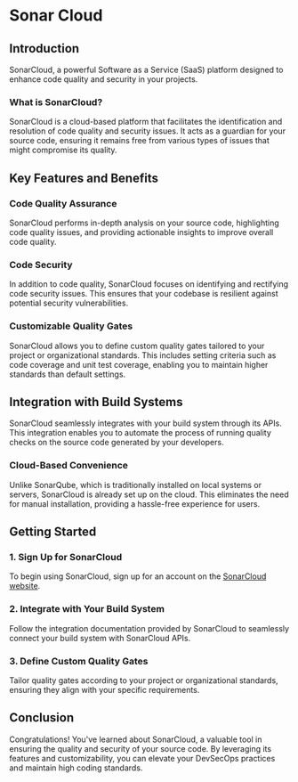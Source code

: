 # Sonar Cloud

## Introduction

SonarCloud, a powerful Software as a Service (SaaS) platform designed to enhance code quality and security in your projects. 

### What is SonarCloud?

SonarCloud is a cloud-based platform that facilitates the identification and resolution of code quality and security issues. It acts as a guardian for your source code, ensuring it remains free from various types of issues that might compromise its quality.

## Key Features and Benefits

### Code Quality Assurance

SonarCloud performs in-depth analysis on your source code, highlighting code quality issues, and providing actionable insights to improve overall code quality.

### Code Security

In addition to code quality, SonarCloud focuses on identifying and rectifying code security issues. This ensures that your codebase is resilient against potential security vulnerabilities.

### Customizable Quality Gates

SonarCloud allows you to define custom quality gates tailored to your project or organizational standards. This includes setting criteria such as code coverage and unit test coverage, enabling you to maintain higher standards than default settings.

## Integration with Build Systems

SonarCloud seamlessly integrates with your build system through its APIs. This integration enables you to automate the process of running quality checks on the source code generated by your developers.

### Cloud-Based Convenience

Unlike SonarQube, which is traditionally installed on local systems or servers, SonarCloud is already set up on the cloud. This eliminates the need for manual installation, providing a hassle-free experience for users.

## Getting Started

### 1. Sign Up for SonarCloud

To begin using SonarCloud, sign up for an account on the [SonarCloud website](https://sonarcloud.io/).

### 2. Integrate with Your Build System

Follow the integration documentation provided by SonarCloud to seamlessly connect your build system with SonarCloud APIs.

### 3. Define Custom Quality Gates

Tailor quality gates according to your project or organizational standards, ensuring they align with your specific requirements.

## Conclusion

Congratulations! You've learned about SonarCloud, a valuable tool in ensuring the quality and security of your source code. By leveraging its features and customizability, you can elevate your DevSecOps practices and maintain high coding standards.
